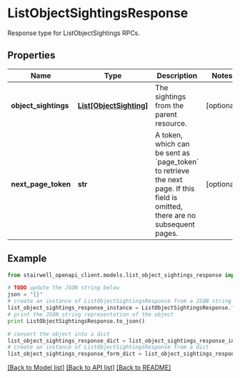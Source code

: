 # ListObjectSightingsResponse

Response type for ListObjectSightings RPCs.

## Properties
Name | Type | Description | Notes
------------ | ------------- | ------------- | -------------
**object_sightings** | [**List[ObjectSighting]**](ObjectSighting.md) | The sightings from the parent resource. | [optional] 
**next_page_token** | **str** | A token, which can be sent as &#x60;page_token&#x60; to retrieve the next page. If this field is omitted, there are no subsequent pages. | [optional] 

## Example

```python
from stairwell_openapi_client.models.list_object_sightings_response import ListObjectSightingsResponse

# TODO update the JSON string below
json = "{}"
# create an instance of ListObjectSightingsResponse from a JSON string
list_object_sightings_response_instance = ListObjectSightingsResponse.from_json(json)
# print the JSON string representation of the object
print ListObjectSightingsResponse.to_json()

# convert the object into a dict
list_object_sightings_response_dict = list_object_sightings_response_instance.to_dict()
# create an instance of ListObjectSightingsResponse from a dict
list_object_sightings_response_form_dict = list_object_sightings_response.from_dict(list_object_sightings_response_dict)
```
[[Back to Model list]](../README.md#documentation-for-models) [[Back to API list]](../README.md#documentation-for-api-endpoints) [[Back to README]](../README.md)


